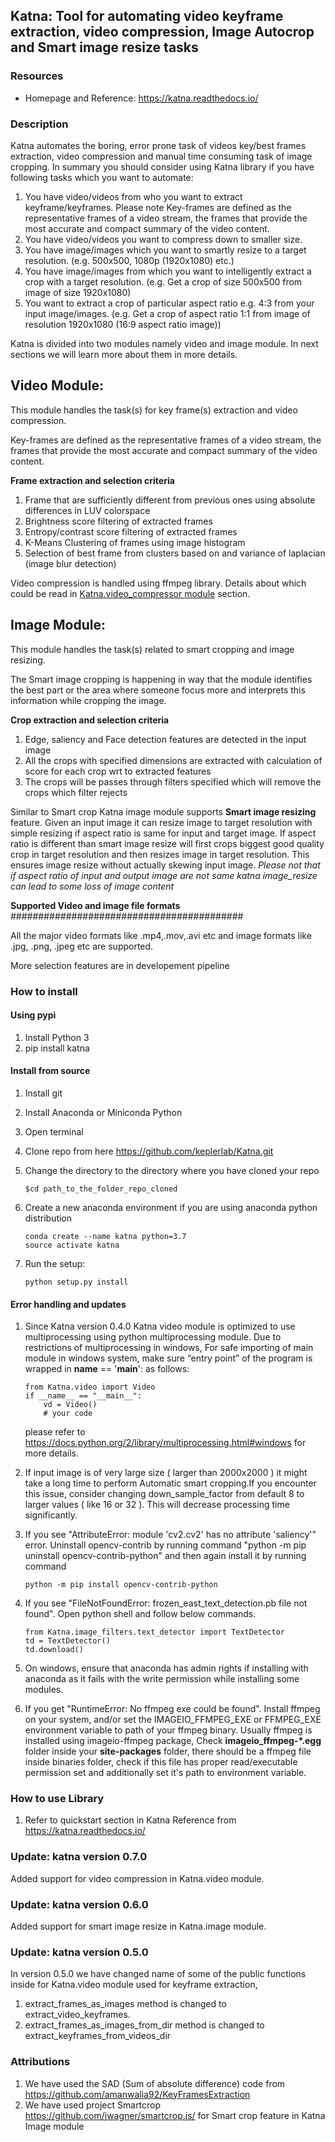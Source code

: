 
## **Katna**: Tool for automating video keyframe extraction, video compression, Image Autocrop and Smart image resize tasks

### Resources 
* Homepage and Reference: <https://katna.readthedocs.io/>

### Description

Katna automates the boring, error prone task of videos key/best frames extraction,
video compression and manual time consuming task of image cropping.
In summary you should consider using Katna library if you have following tasks which you 
want to automate:

1. You have video/videos from who you want to extract keyframe/keyframes. 
   Please note Key-frames are defined as the representative frames of a video stream,
   the frames that provide the most accurate and compact summary of the video content.
2. You have video/videos you want to compress down to smaller size.
3. You have image/images which you want to smartly resize to a target resolution.
   (e.g. 500x500, 1080p (1920x1080) etc.)
4. You have image/images from which you want to intelligently extract a crop with a target resolution.
   (e.g. Get a crop of size 500x500 from image of size 1920x1080)
5. You want to extract a crop of particular aspect ratio e.g. 4:3 from your input image/images.
   (e.g. Get a crop of aspect ratio 1:1 from image of resolution 1920x1080 (16:9 aspect ratio image))



Katna is divided into two modules namely video and image module.
In next sections we will learn more about them in more details.

Video Module:
-------------
This module handles the task(s) for key frame(s) extraction and video compression.

Key-frames are defined as the representative frames of a video stream, the frames that provide the most accurate and compact summary of the video content.

**Frame extraction and selection criteria**

1. Frame that are sufficiently different from previous ones using absolute differences in LUV colorspace
2. Brightness score filtering of extracted frames
3. Entropy/contrast score filtering of extracted frames
4. K-Means Clustering of frames using image histogram
5. Selection of best frame from clusters based on and variance of laplacian (image blur detection)

Video compression is handled using ffmpeg library. Details about which could be read in [Katna.video_compressor module](https://katna.readthedocs.io/en/latest/understanding_katna.html#katna-video-compressor) section.

Image Module:
-------------
This module handles the task(s) related to smart cropping and image resizing.

The Smart image cropping is happening in way that the module identifies the best part or the area where someone focus more
and interprets this information while cropping the image.

**Crop extraction and selection criteria**

1. Edge, saliency and Face detection features are detected in the input image
2. All the crops with specified dimensions are extracted with calculation of score for each crop wrt to extracted features
3. The crops will be passes through filters specified which will remove the crops which filter rejects

Similar to Smart crop Katna image module supports **Smart image resizing** feature. Given an input image it can resize image to target resolution with simple resizing if aspect ratio is same for input and target image. If aspect ratio is different than smart image resize will first crops biggest good quality crop in target resolution and then resizes image in target resolution. This ensures image resize without actually skewing input image. *Please not that if aspect ratio of input and output image are not same katna image_resize can lead to some loss of image content*

**Supported Video and image file formats**
##########################################

All the major video formats like .mp4,.mov,.avi etc and image formats like .jpg, .png, .jpeg etc are supported. 

More selection features are in developement pipeline

###  How to install

#### Using pypi
1) Install Python 3 
2) pip install katna

#### Install from source

1) Install git
2) Install Anaconda or Miniconda Python
3) Open terminal 
4) Clone repo from here https://github.com/keplerlab/Katna.git 
5) Change the directory to the directory where you have cloned your repo 
    ```
    $cd path_to_the_folder_repo_cloned
    ```
6) Create a new anaconda environment if you are using anaconda python distribution
    ```
    conda create --name katna python=3.7
    source activate katna
    ```

7) Run the setup:
    ``` 
    python setup.py install 
    ```    

#### Error handling and updates 
1) Since Katna version 0.4.0 Katna video module is optimized to use multiprocessing using python multiprocessing module. Due to restrictions of multiprocessing in windows, For safe importing of main module in windows system, make sure “entry point” of the program is wrapped in  __name__ == '__main__': as follows:
    ```
    from Katna.video import Video
    if __name__ == "__main__":
        vd = Video()
        # your code
    ```
    please refer to https://docs.python.org/2/library/multiprocessing.html#windows for more details.  

2) If input image is of very large size ( larger than 2000x2000 ) it might take a
long time to perform Automatic smart cropping.If you encounter this issue, consider changing down_sample_factor
from default 8 to larger values ( like 16 or 32 ). This will decrease processing time 
significantly. 

3) If you see "AttributeError: module 'cv2.cv2' has no attribute 'saliency'" error. Uninstall opencv-contrib
by running command "python -m pip uninstall opencv-contrib-python" and then again install it by running command 
    ```
    python -m pip install opencv-contrib-python
    ```

4) If you see "FileNotFoundError: frozen_east_text_detection.pb file not found". Open python shell and follow below commands.
    ```
    from Katna.image_filters.text_detector import TextDetector
    td = TextDetector()
    td.download()
    ```

5) On windows, ensure that anaconda has admin rights if installing with anaconda as it fails with 
the write permission while installing some modules.

6) If you get "RuntimeError: No ffmpeg exe could be found". Install ffmpeg on your system, and/or set the IMAGEIO_FFMPEG_EXE or FFMPEG_EXE environment variable to path of your ffmpeg binary.
Usually ffmpeg is installed using imageio-ffmpeg package, Check **imageio_ffmpeg-*.egg** folder inside your
**site-packages** folder, there should be a ffmpeg file inside binaries folder, check if this file has proper read/executable permission set and additionally set it's path to environment variable.

### How to use Library

1) Refer to quickstart section in Katna Reference 
   from https://katna.readthedocs.io/


### Update: katna version 0.7.0
Added support for video compression in Katna.video module.
### Update: katna version 0.6.0
Added support for smart image resize in Katna.image module.
### Update: katna version 0.5.0
In version 0.5.0 we have changed name of some of the public functions inside
for Katna.video module used for keyframe extraction,
1) extract_frames_as_images method is changed to extract_video_keyframes.
2) extract_frames_as_images_from_dir method is changed to extract_keyframes_from_videos_dir
### Attributions
1) We have used the SAD (Sum of absolute difference) code from https://github.com/amanwalia92/KeyFramesExtraction  
2) We have used project Smartcrop https://github.com/jwagner/smartcrop.js/ for Smart crop feature in Katna Image module

